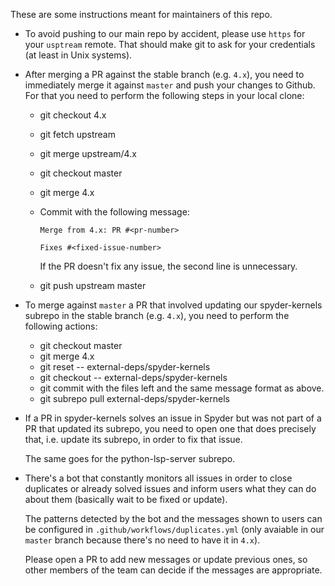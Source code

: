 These are some instructions meant for maintainers of this repo.

* To avoid pushing to our main repo by accident, please use `https` for your `usptream` remote. That should make git to ask for your credentials (at least in Unix systems).
* After merging a PR against the stable branch (e.g. `4.x`), you need to immediately merge it against `master` and push your changes to Github.
  For that you need to perform the following steps in your local clone:

    - git checkout 4.x
    - git fetch upstream
    - git merge upstream/4.x
    - git checkout master
    - git merge 4.x
    - Commit with the following message:

          Merge from 4.x: PR #<pr-number>

          Fixes #<fixed-issue-number>

      If the PR doesn't fix any issue, the second line is unnecessary.
    - git push upstream master

* To merge against `master` a PR that involved updating our spyder-kernels subrepo in the stable branch (e.g. `4.x`), you need to perform the following actions:

    - git checkout master
    - git merge 4.x
    - git reset -- external-deps/spyder-kernels
    - git checkout -- external-deps/spyder-kernels
    - git commit with the files left and the same message format as above.
    - git subrepo pull external-deps/spyder-kernels

* If a PR in spyder-kernels solves an issue in Spyder but was not part of a PR that updated its subrepo, you need to open one that does precisely that, i.e. update its subrepo, in order to fix that issue.

    The same goes for the python-lsp-server subrepo.

* There's a bot that constantly monitors all issues in order to close duplicates or already solved issues and inform users what they can do about them (basically wait to be fixed or update).

    The patterns detected by the bot and the messages shown to users can be configured in `.github/workflows/duplicates.yml` (only avaiable in our `master` branch because there's no need to have it in `4.x`).

    Please open a PR to add new messages or update previous ones, so other members of the team can decide if the messages are appropriate.
